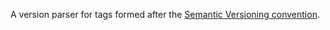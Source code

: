 A version parser for tags formed after the [Semantic Versioning convention][1].

[1]: http://semver.org
